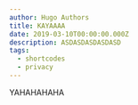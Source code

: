 ```yaml
---
author: Hugo Authors
title: KAYAAAA
date: 2019-03-10T00:00:00.000Z
description: ASDASDASDASDASD
tags:
  - shortcodes
  - privacy
---
```


YAHAHAHAHA
